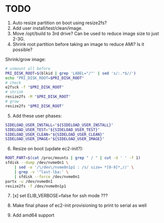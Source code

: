 # TODO

1. Auto resize partition on boot using resize2fs?
2. Add user install/test/clean/image.
3. Move /opt/build to 3rd drive? Can be used to reduce image size to just 2-3G.
4. Shrink root partition before taking an image to reduce AMI? Is it possible?

Shrink/grow image:

```sh
# unmount all before
PRI_DISK_ROOT=$(blkid | grep 'LABEL="/"' | sed 's/:.*$//')
echo "PRI_DISK_ROOT=$PRI_DISK_ROOT"
# check
e2fsck -f "$PRI_DISK_ROOT"
# shrink
resize2fs -M "$PRI_DISK_ROOT"
# grow
resize2fs "$PRI_DISK_ROOT"
```

5. Add these user phases:

```sh
SIDELOAD_USER_INSTALL="${SIDELOAD_USER_INSTALL}"
SIDELOAD_USER_TEST="${SIDELOAD_USER_TEST}"
SIDELOAD_USER_CLEAN="${SIDELOAD_USER_CLEAN}"
SIDELOAD_USER_IMAGE="${SIDELOAD_USER_IMAGE}"
```

6. Resize on boot (update ec2-init?):

```sh
ROOT_PART=$(cat /proc/mounts | grep " / " | cut -d ' ' -f 1)
sfdisk --dump /dev/nvme0n1 \
    | sed -e '/\/dev\/nvme0n1p1 : /s/ size= *[0-9]*,//' \
    | grep -v '^last-lba:' \
    | sfdisk --force /dev/nvme0n1
partx -u /dev/nvme0n1
resize2fs -f /dev/nvme0n1p1
```

7. [x] set ELIB_VERBOSE=false for ssh mode ???

8. Make final phase of ec2-init provisioning to print to serial as well

9. Add amd64 support
